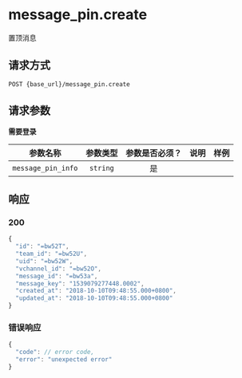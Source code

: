 # message_pin.create

置顶消息

## 请求方式

```
POST {base_url}/message_pin.create
```

## 请求参数

**需要登录**

| 参数名称 | 参数类型 | 参数是否必须？ | 说明 | 样例 |
|:--------:|:--------:|:--------------:|------|------|
| `message_pin_info` | `string` | 是 |  |  |

## 响应

### 200

```javascript
{
  "id": "=bw52T",
  "team_id": "=bw52U",
  "uid": "=bw52W",
  "vchannel_id": "=bw52O",
  "message_id": "=bw53a",
  "message_key": "1539079277448.0002",
  "created_at": "2018-10-10T09:48:55.000+0800",
  "updated_at": "2018-10-10T09:48:55.000+0800"
}
```
### 错误响应

```javascript
{
  "code": // error code,
  "error": "unexpected error"
}
```

<!-- generated by gen_doc.js -->
